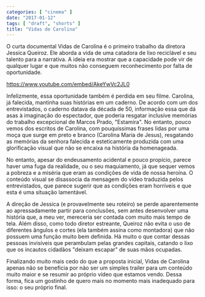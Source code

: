 ```yaml
---
categories: [ "cinema" ]
date: "2017-01-12"
tags: [ "draft", "shorts" ]
title: "Vidas de Carolina"
---
```

O curta documental Vidas de Carolina é o primeiro trabalho da diretora
Jessica Queiroz. Ele aborda a vida de uma catadora de lixo reciclável
e seu talento para a narrativa. A ideia era mostrar que a capacidade
pode vir de qualquer lugar e que muitos não conseguem reconhecimento
por falta de oportunidade.

https://www.youtube.com/embed/AkeYwVc2JL0

Infelizmente, essa oportunidade também é perdida em seu filme. Carolina,
já falecida, mantinha suas histórias em um caderno. De acordo com um
dos entrevistados, o caderno datava da década de 50, informação essa
que dá asas à imaginação do espectador, que poderia resgatar inclusive
memórias do trabalho excepcional de Marcos Prado, "Estamira". No entanto,
pouco vemos dos escritos de Carolina, com pouquíssimas frases lidas
por uma moça que surge em preto e branco (Carolina Maria de Jesus),
resgatando as memórias da senhora falecida e esteticamente produzida
com uma glorificação visual que não se encaixa na história da
homenageada.

No entanto, apesar do endeusamento acidental e pouco propício, parece
haver uma fuga da realidade, ou o seu maquiamento, já que sequer vemos a
pobreza e a miséria que eram as condições de vida de nossa heroína. O
conteúdo visual se disassocia da mensagem do vídeo traduzida pelos
entrevistados, que parece sugerir que as condições eram horríveis e
que esta é uma situação lamentável.

A direção de Jessica (e provavelmente seu roteiro) se perde
aparentemente ao apressadamente partir para conclusões, sem antes
desenvolver uma história que, a meu ver, mereceria ser contada com muito
mais tempo de tela. Além disso, como todo diretor estreante, Queiroz
não evita o uso de diferentes ângulos e cortes (ela também assina como
montadora) que não possuem uma função muito bem definida. Há muito
o que contar dessas pessoas invisíveis que perambulam pelas grandes
capitais, catando o lixo que os incautos cidadãos "deixam escapar"
de suas mãos ocupadas.

Finalizando muito mais cedo do que a proposta inicial, Vidas de Carolina
apenas não se beneficia por não ser um simples trailer para um conteúdo
muito maior e se resumir ao próprio vídeo que estamos vendo. Dessa
forma, fica um gostinho de quero mais no momento mais inadequado para
isso: o seu próprio final.
